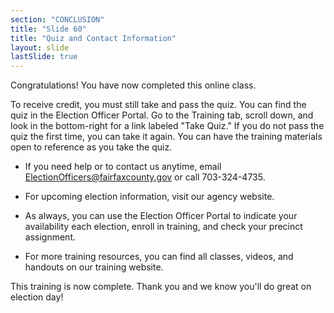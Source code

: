 ```yaml
---
section: "CONCLUSION"
title: "Slide 60"
title: "Quiz and Contact Information"
layout: slide
lastSlide: true
---
```


Congratulations! You have now completed this online class.

To receive credit, you must still take and pass the quiz. You can find the quiz in the Election Officer Portal. Go to the Training tab, scroll down, and look in the bottom-right for a link labeled "Take Quiz." If you do not pass the quiz the first time, you can take it again. You can have the training materials open to reference as you take the quiz.

- If you need help or to contact us anytime, email ElectionOfficers@fairfaxcounty.gov or call 703-324-4735.
- For upcoming election information, visit our agency website.
- As always, you can use the Election Officer Portal to indicate your availability each election, enroll in training, and check your precinct assignment.

- For more training resources, you can find all classes, videos, and handouts on our training website.

This training is now complete. Thank you and we know you'll do great on election day!
